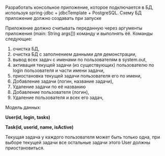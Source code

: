 Разработать консольное приложение, которое подключается в БД, используя 
spring-jdbc + jdbcTemplate + PostgreSQL. Схему БД приложение должно 
создавать при запуске

Приложение должно считывать переданную через аргументы приложения 
(main: String args[]) команду и выполнять ёё. Команды следующие:

1. очистка БД,
2. очистка БД с заполнением данными для демонстрации,
3. вывод всех задач с именами по пользователям в system.out,
4. активация текущей задачи (из существующих) пользователю по login пользователя и части имени задачи,
5. приостановка текущей задачи пользователя его по имени,
6. Добавление задачи (логин, название задачи),
7. Удаление задачи по её названию
8. Добавление пользователя (логин),
9. Удаление пользователя и всех его задач,

Модель данных:

**User(id, login, tasks)** 

**Task(id, userid, name, isActive)**

Текущая задача у каждого пользователя может быть только одна, при выборе 
текущей задачи все остальные задачи этого User должны приостановиться.

